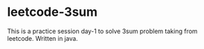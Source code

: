 # leetcode-3sum
This is a practice session day-1 to solve 3sum problem taking from leetcode. Written in java.
